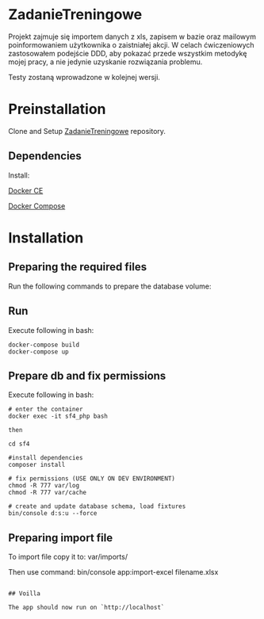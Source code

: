 # ZadanieTreningowe

Projekt zajmuje się importem danych z xls, zapisem w bazie oraz mailowym poinformowaniem użytkownika o zaistniałej akcji.
W celach ćwiczeniowych zastosowałem podejście DDD, aby pokazać przede wszystkim metodykę mojej pracy, a nie jedynie uzyskanie rozwiązania problemu.

Testy zostaną wprowadzone w kolejnej wersji.

# Preinstallation

Clone and Setup [ZadanieTreningowe](https://github.com/kamildziemba/ZadanieTreningowe) repository.

## Dependencies

Install: 

[Docker CE](#Install-Docker-Ubuntu)

[Docker Compose](#Install-Docker-Compose)

# Installation

## Preparing the required files

Run the following commands to prepare the database volume:

## Run

Execute following in bash:

```shell
docker-compose build
docker-compose up
```

## Prepare db and fix permissions

Execute following in bash:

```shell
# enter the container
docker exec -it sf4_php bash

then

cd sf4

#install dependencies
composer install

# fix permissions (USE ONLY ON DEV ENVIRONMENT)
chmod -R 777 var/log
chmod -R 777 var/cache

# create and update database schema, load fixtures
bin/console d:s:u --force
```

## Preparing import file

To import file copy it to:
var/imports/

Then use command:
bin/console app:import-excel filename.xlsx

```

## Voilla

The app should now run on `http://localhost`
